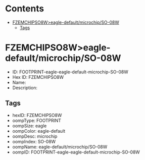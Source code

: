 



Contents
========

* [FZEMCHIPSO8W>eagle-default/microchip/SO-08W](#fzemchipso8weagle-defaultmicrochipso-08w)
	* [Tags](#tags)

# FZEMCHIPSO8W>eagle-default/microchip/SO-08W

- ID: FOOTPRINT-eagle-eagle-default-microchip-SO-08W
- Hex ID: FZEMCHIPSO8W
- Name: 
- Description: 

## Tags

- hexID: FZEMCHIPSO8W
- oompType: FOOTPRINT
- oompSize: eagle
- oompColor: eagle-default
- oompDesc: microchip
- oompIndex: SO-08W
- oompName: eagle-default/microchip/SO-08W
- oompID: FOOTPRINT-eagle-eagle-default-microchip-SO-08W
